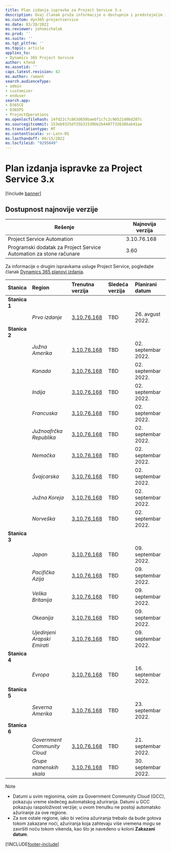 ```yaml
---
title: Plan izdanja ispravke za Project Service 3.x
description: Ovaj članak pruža informacije o dostupnim i predstojećim izdanjima program Dynamics 365 Project Service Automation.
ms.custom: dyn365-projectservice
ms.date: 03/28/2022
ms.reviewer: johnmichalak
ms.prod: ''
ms.suite: ''
ms.tgt_pltfrm: ''
ms.topic: article
applies_to:
- Dynamics 365 Project Service
author: kfend
ms.assetid: ''
caps.latest.revision: 42
ms.author: rumant
search.audienceType:
- admin
- customizer
- enduser
search.app:
- D365CE
- D365PS
- ProjectOperations
ms.openlocfilehash: 14fd22c7c863d650baebf1c7c2c96521d0bd207c
ms.sourcegitcommit: 153eb9325df25b31539bb2b44077326386ab41ae
ms.translationtype: MT
ms.contentlocale: sr-Latn-RS
ms.lasthandoff: 08/15/2022
ms.locfileid: "9295849"
---
```

# <a name="update-release-schedule-for-project-service-3x"></a>Plan izdanja ispravke za Project Service 3.x

[!include [banner](../includes/psa-now-project-operations.md)]

## <a name="latest-version-availability"></a>Dostupnost najnovije verzije

| Rešenje  | Najnovija verzija |
|-------|----|
| Project Service Automation    | 3.10.76.168 |
| Programski dodatak za Project Service Automation za stone računare                | 3.60          |

Za informacije o drugim ispravkama usluge Project Service, pogledajte članak [Dynamics 365 planovi izdanja](/dynamics365/release-plans/). 

| Stanica  | Region | Trenutna verzija | Sledeća verzija |  Planirani datum
| :---   | :---   | :---   | :---   |:---   |         
|<strong>Stanica 1</strong> | |  |  | |
| | <i>Prvo izdanje</i> | [3.10.76.168](whats-new-ur-45.md) | TBD | 26. avgust 2022.
|<strong>Stanica 2</strong> | |  |  | |
| | <i>Južna Amerika</i> | [3.10.76.168](whats-new-ur-45.md) | TBD | 02. septembar 2022.
| | <i>Kanada</i> | [3.10.76.168](whats-new-ur-45.md) | TBD | 02. septembar 2022.
| | <i>Indija</i> | [3.10.76.168](whats-new-ur-45.md) | TBD | 02. septembar 2022.
| | <i>Francuska</i> | [3.10.76.168](whats-new-ur-45.md) | TBD | 02. septembar 2022.
| | <i>Južnoafrčka Republika</i> | [3.10.76.168](whats-new-ur-45.md) | TBD | 02. septembar 2022.
| | <i>Nemačka</i> | [3.10.76.168](whats-new-ur-45.md) | TBD | 02. septembar 2022.
| | <i>Švajcarska</i> | [3.10.76.168](whats-new-ur-45.md) | TBD | 02. septembar 2022.
| | <i>Južna Koreja</i> | [3.10.76.168](whats-new-ur-45.md) | TBD | 02. septembar 2022.
| | <i>Norveška</i> | [3.10.76.168](whats-new-ur-45.md) | TBD | 02. septembar 2022.
|<strong>Stanica 3</strong> | |  |  | |
| | <i>Japan</i> | [3.10.76.168](whats-new-ur-45.md) | TBD | 09. septembar 2022.
| | <i>Pacifička Azija</i> | [3.10.76.168](whats-new-ur-45.md) | TBD | 09. septembar 2022.
| | <i>Velika Britanija</i> | [3.10.76.168](whats-new-ur-45.md) | TBD | 09. septembar 2022.
| | <i>Okeanija</i> | [3.10.76.168](whats-new-ur-45.md) | TBD | 09. septembar 2022.
| | <i>Ujedinjeni Arapski Emirati</i> | [3.10.76.168](whats-new-ur-45.md) | TBD | 09. septembar 2022.
|<strong>Stanica 4</strong> | |  |  | |
| | <i>Evropa</i> | [3.10.76.168](whats-new-ur-45.md) | TBD | 16. septembar 2022.
|<strong>Stanica 5</strong> | |  |  | |
| | <i>Severna Amerika</i> | [3.10.76.168](whats-new-ur-45.md) | TBD | 23. septembar 2022.
|<strong>Stanica 6</strong> | |  |  | |
| | <i>Government Community Cloud</i> | [3.10.76.168](whats-new-ur-45.md) | TBD | 21. septembar 2022.
| | <i>Grupe namenskih skala</i> | [3.10.76.168](whats-new-ur-45.md) | TBD | 30. septembar 2022.




>[!Note]
> - Datumi u svim regionima, osim za Government Community Cloud (GCC), pokazuju vreme sledećeg automatskog ažuriranja. Datumi u GCC pokazuju raspoloživost verzije; u ovom trenutku ne postoji automatsko ažuriranje za ove regione.
> - Za sve ostale regione, iako bi većina ažuriranja trebalo da bude gotova tokom zakazane noći, ažuriranja koja zahtevaju više vremena mogu se završiti noću tokom vikenda, kao što je navedeno u koloni **Zakazani datum**.


[!INCLUDE[footer-include](../includes/footer-banner.md)]
